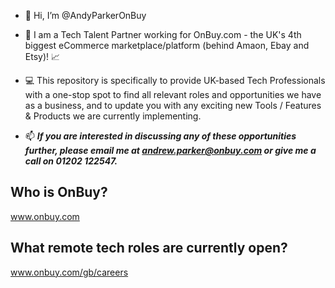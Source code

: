 - 👋 Hi, I’m @AndyParkerOnBuy

- 👀 I am a Tech Talent Partner working for OnBuy.com - the UK's 4th biggest eCommerce marketplace/platform (behind Amaon, Ebay and Etsy)! 📈

- 💻 This repository is specifically to provide UK-based Tech Professionals with a one-stop spot to find all relevant roles and opportunities we have as a business, and to update you with any exciting new Tools / Features & Products we are currently implementing.

- 📫 ***If you are interested in discussing any of these opportunities further, please email me at andrew.parker@onbuy.com or give me a call on 01202 122547.***

## Who is OnBuy? 
www.onbuy.com

## What remote tech roles are currently open? 
www.onbuy.com/gb/careers

